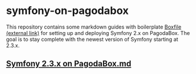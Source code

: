 symfony-on-pagodabox
====================

This repository contains some markdown guides with boilerplate [Boxfile (external link)](http://help.pagodabox.com/customer/portal/articles/175475) for setting up and deploying Symfony 2.x on PagodaBox. The goal is to stay complete with the newest version of Symfony starting at 2.3.x.

## [Symfony 2.3.x on PagodaBox.md](../Symfony%202.3.x%20on%20PagodaBox.md)

